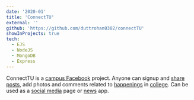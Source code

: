 ```yaml
---
date: '2020-01'
title: 'ConnectTU'
external: ''
github: 'https://github.com/duttrohan0302/connectTU'
showInProjects: true
tech:
  - EJS
  - NodeJS
  - MongoDB
  - Express
---
```


ConnectTU is a [campus Facebook](#) project. Anyone can signup and [share](#) [posts](#), add photos and comments related to [happenings](#) in [college](#). Can be used as a [social media](#) page or [news](#) app.
